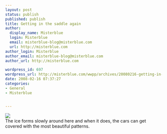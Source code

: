 ```yaml
---
layout: post
status: publish
published: publish
title: Getting in the saddle again
author:
  display_name: Misterblue
  login: Misterblue
  email: misterblue-blog@misterblue.com
  url: http://misterblue.com
author_login: Misterblue
author_email: misterblue-blog@misterblue.com
author_url: http://misterblue.com

wordpress_id: 697
wordpress_url: http://misterblue.com/wwpp/archives/20080216-getting-in-the-saddle-again
date: 2008-02-16 07:37:27
categories:
- General
- Misterblue


---
```

<div class="g2image_float_left"><a href="/images/oldimages/1374"><img src="/images/oldimages/thumb/1374" class="oldImageThumb"/></a></div>The ice forms slowly around here and when it does, the cars can get covered with the most beautiful patterns.
